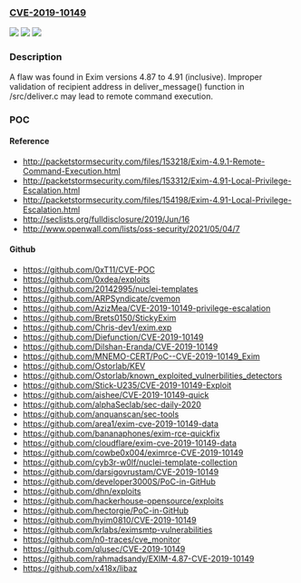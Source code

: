 ### [CVE-2019-10149](https://cve.mitre.org/cgi-bin/cvename.cgi?name=CVE-2019-10149)
![](https://img.shields.io/static/v1?label=Product&message=exim&color=blue)
![](https://img.shields.io/static/v1?label=Version&message=n%2Fa&color=blue)
![](https://img.shields.io/static/v1?label=Vulnerability&message=CWE-78&color=brighgreen)

### Description

A flaw was found in Exim versions 4.87 to 4.91 (inclusive). Improper validation of recipient address in deliver_message() function in /src/deliver.c may lead to remote command execution.

### POC

#### Reference
- http://packetstormsecurity.com/files/153218/Exim-4.9.1-Remote-Command-Execution.html
- http://packetstormsecurity.com/files/153312/Exim-4.91-Local-Privilege-Escalation.html
- http://packetstormsecurity.com/files/154198/Exim-4.91-Local-Privilege-Escalation.html
- http://seclists.org/fulldisclosure/2019/Jun/16
- http://www.openwall.com/lists/oss-security/2021/05/04/7

#### Github
- https://github.com/0xT11/CVE-POC
- https://github.com/0xdea/exploits
- https://github.com/20142995/nuclei-templates
- https://github.com/ARPSyndicate/cvemon
- https://github.com/AzizMea/CVE-2019-10149-privilege-escalation
- https://github.com/Brets0150/StickyExim
- https://github.com/Chris-dev1/exim.exp
- https://github.com/Diefunction/CVE-2019-10149
- https://github.com/Dilshan-Eranda/CVE-2019-10149
- https://github.com/MNEMO-CERT/PoC--CVE-2019-10149_Exim
- https://github.com/Ostorlab/KEV
- https://github.com/Ostorlab/known_exploited_vulnerbilities_detectors
- https://github.com/Stick-U235/CVE-2019-10149-Exploit
- https://github.com/aishee/CVE-2019-10149-quick
- https://github.com/alphaSeclab/sec-daily-2020
- https://github.com/anquanscan/sec-tools
- https://github.com/area1/exim-cve-2019-10149-data
- https://github.com/bananaphones/exim-rce-quickfix
- https://github.com/cloudflare/exim-cve-2019-10149-data
- https://github.com/cowbe0x004/eximrce-CVE-2019-10149
- https://github.com/cyb3r-w0lf/nuclei-template-collection
- https://github.com/darsigovrustam/CVE-2019-10149
- https://github.com/developer3000S/PoC-in-GitHub
- https://github.com/dhn/exploits
- https://github.com/hackerhouse-opensource/exploits
- https://github.com/hectorgie/PoC-in-GitHub
- https://github.com/hyim0810/CVE-2019-10149
- https://github.com/krlabs/eximsmtp-vulnerabilities
- https://github.com/n0-traces/cve_monitor
- https://github.com/qlusec/CVE-2019-10149
- https://github.com/rahmadsandy/EXIM-4.87-CVE-2019-10149
- https://github.com/x418x/libaz

